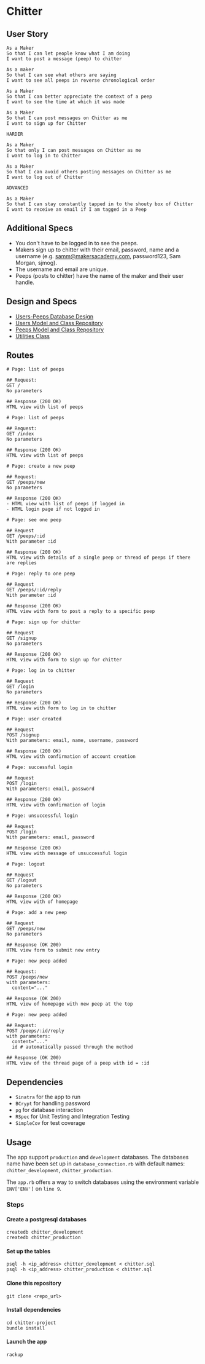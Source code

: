 # Chitter

## User Story

```
As a Maker
So that I can let people know what I am doing  
I want to post a message (peep) to chitter

As a maker
So that I can see what others are saying  
I want to see all peeps in reverse chronological order

As a Maker
So that I can better appreciate the context of a peep
I want to see the time at which it was made

As a Maker
So that I can post messages on Chitter as me
I want to sign up for Chitter

HARDER

As a Maker
So that only I can post messages on Chitter as me
I want to log in to Chitter

As a Maker
So that I can avoid others posting messages on Chitter as me
I want to log out of Chitter

ADVANCED

As a Maker
So that I can stay constantly tapped in to the shouty box of Chitter
I want to receive an email if I am tagged in a Peep
```

## Additional Specs

- You don't have to be logged in to see the peeps.
- Makers sign up to chitter with their email, password, name and a username (e.g. samm@makersacademy.com, password123, Sam Morgan, sjmog).
- The username and email are unique.
- Peeps (posts to chitter) have the name of the maker and their user handle.

## Design and Specs

- [Users-Peeps Database Design](./docs/users_peeps_table_design.md)
- [Users Model and Class Repository](./docs/users_repository.md)
- [Peeps Model and Class Repository](./docs/peeps_repository.md)
- [Utilities Class](./docs/utilities.md)

## Routes

```
# Page: list of peeps

## Request:
GET /
No parameters

## Response (200 OK)
HTML view with list of peeps
```

```
# Page: list of peeps

## Request:
GET /index
No parameters

## Response (200 OK)
HTML view with list of peeps
```

```
# Page: create a new peep

## Request:
GET /peeps/new
No parameters

## Response (200 OK)
- HTML view with list of peeps if logged in
- HTML login page if not logged in
```


```
# Page: see one peep

## Request
GET /peeps/:id
With parameter :id

## Response (200 OK)
HTML view with details of a single peep or thread of peeps if there are replies
```

```
# Page: reply to one peep

## Request
GET /peeps/:id/reply
With parameter :id

## Response (200 OK)
HTML view with form to post a reply to a specific peep
```

```
# Page: sign up for chitter

## Request
GET /signup
No parameters

## Response (200 OK)
HTML view with form to sign up for chitter
```

```
# Page: log in to chitter

## Request
GET /login
No parameters

## Response (200 OK)
HTML view with form to log in to chitter
```

```
# Page: user created

## Request
POST /signup
With parameters: email, name, username, password

## Response (200 OK)
HTML view with confirmation of account creation
```

```
# Page: successful login

## Request
POST /login
With parameters: email, password

## Response (200 OK)
HTML view with confirmation of login
```

```
# Page: unsuccessful login

## Request
POST /login
With parameters: email, password

## Response (200 OK)
HTML view with message of unsuccessful login
```

```
# Page: logout

## Request
GET /logout
No parameters

## Response (200 OK)
HTML view with of homepage
```

```
# Page: add a new peep

## Request
GET /peeps/new
No parameters

## Response (OK 200)
HTML view form to submit new entry
```

```
# Page: new peep added

## Request:
POST /peeps/new
with parameters:
  content="..."
  
## Response (OK 200)
HTML view of homepage with new peep at the top
```

```
# Page: new peep added

## Request:
POST /peeps/:id/reply
with parameters:
  content="..."
  id # automatically passed through the method
  
## Response (OK 200)
HTML view of the thread page of a peep with id = :id
```

## Dependencies

- `Sinatra` for the app to run
- `BCrypt` for handling password
- `pg` for database interaction
- `RSpec` for Unit Testing and Integration Testing
- `SimpleCov` for test coverage

## Usage

The app support `production` and `development` databases. The databases name have been set up in `database_connection.rb` with default names: `chitter_development`, `chitter_production`.

The `app.rb` offers a way to switch databases using the environment variable `ENV['ENV']` on `line 9`.

### Steps
#### Create a postgresql databases
```
createdb chitter_development
createdb chitter_production
```
#### Set up the tables
```
psql -h <ip_address> chitter_development < chitter.sql
psql -h <ip_address> chitter_production < chitter.sql
```
#### Clone this repository
```
git clone <repo_url>
```

#### Install dependencies
```
cd chitter-project
bundle install
```

#### Launch the app
```
rackup
```
